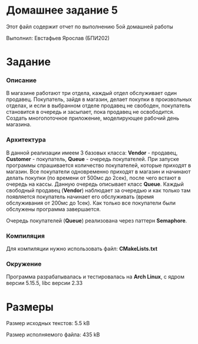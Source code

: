 # Домашнее задание 5

Этот файл содержит отчет по выполнению 5ой домашней работы

Выполнил: Евстафьев Ярослав (БПИ202)

# Задание

### Описание

В магазине работают три отдела, каждый отдел обслуживает один продавец. Покупатель, зайдя в магазин, делает покупки в
произвольных отделах, и если в выбранном отделе продавец не свободен, покупатель становится в очередь и засыпает, пока
продавец не освободится. Создать многопоточное приложение, моделирующее рабочий день магазина.

### Архитектура

В данной реализации имеем 3 базовых класса: **Vendor** - продавец, **Customer** - покупатель, **Queue** - очередь
покупателей. При запуске программы спрашивается количество покупателей, которые приходят в магазин. Все покупатели
одновременно приходят в магазин и начинают делать покупки (по времени от 500мс до 2сек), после чего встают в очередь на
кассы. Данную очередь описывает класс **Queue**. Каждый свободный продавец (**Vendor**) наблюдает за очередью и как
только там появляется покупатель начинает его обслуживать (время обслуживания от 200мс до 1сек). Как только все
покупатели были обслужены программа завершается.

Очередь покупателей (**Queue**) реализована через паттерн **Semaphore**.

### Компиляция

Для компиляции нужно использовать файл: **CMakeLists.txt**

### Окружение

Программа разрабатывалась и тестировалась на **Arch Linux**, с ядром версии 5.15.5, libc версии 2.33

# Размеры

Размер исходных текстов: 5.5 kB

Размер исполняемого файла: 435 kB
